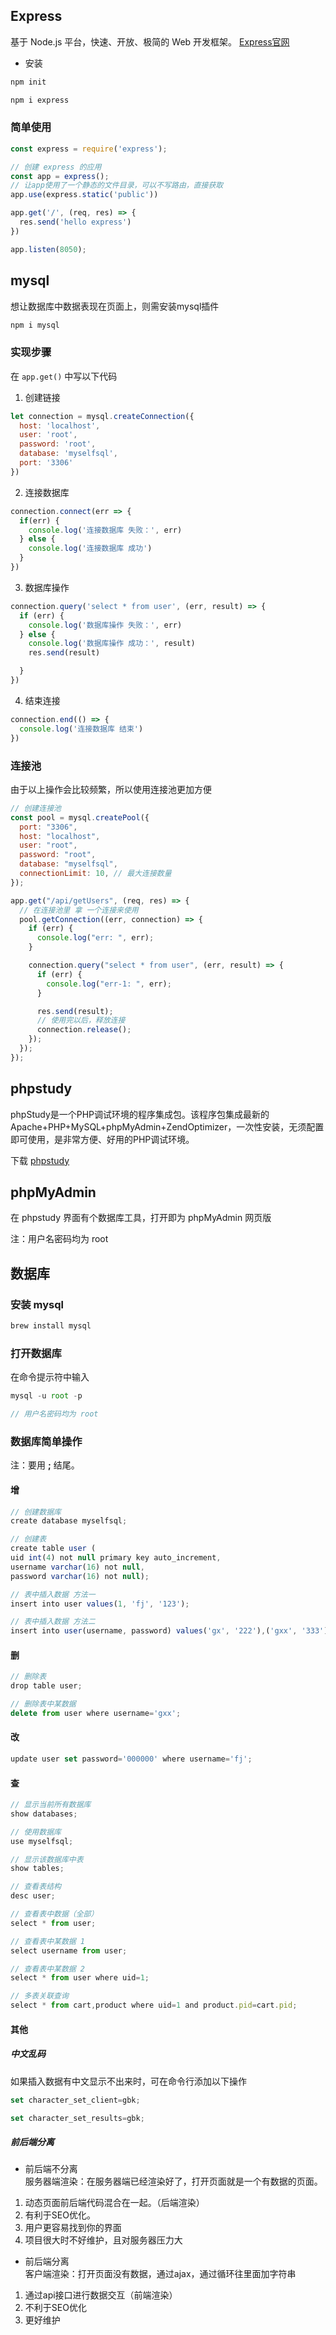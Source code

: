 
## Express
基于 Node.js 平台，快速、开放、极简的 Web 开发框架。 [Express官网](https://www.expressjs.com.cn/)

- 安装
```js
npm init

npm i express
```

### 简单使用
```js
const express = require('express');

// 创建 express 的应用
const app = express();
// 让app使用了一个静态的文件目录，可以不写路由，直接获取
app.use(express.static('public'))

app.get('/', (req, res) => {
  res.send('hello express')
})

app.listen(8050);
```
## mysql
想让数据库中数据表现在页面上，则需安装mysql插件
```js
npm i mysql
```
### 实现步骤
在 `app.get()` 中写以下代码
1. 创建链接
```js
let connection = mysql.createConnection({
  host: 'localhost',
  user: 'root',
  password: 'root',
  database: 'myselfsql',
  port: '3306'
})
```
2. 连接数据库
```js
connection.connect(err => {
  if(err) {
    console.log('连接数据库 失败：', err)
  } else {
    console.log('连接数据库 成功')
  }
})
```
3. 数据库操作
```js
connection.query('select * from user', (err, result) => {
  if (err) {
    console.log('数据库操作 失败：', err)
  } else {
    console.log('数据库操作 成功：', result)
    res.send(result)

  }
})
```
4. 结束连接
```js
connection.end(() => {
  console.log('连接数据库 结束')
})
```
### 连接池
由于以上操作会比较频繁，所以使用连接池更加方便
```js
// 创建连接池
const pool = mysql.createPool({
  port: "3306",
  host: "localhost",
  user: "root",
  password: "root",
  database: "myselfsql",
  connectionLimit: 10, // 最大连接数量
});

app.get("/api/getUsers", (req, res) => {
  // 在连接池里 拿 一个连接来使用
  pool.getConnection((err, connection) => {
    if (err) {
      console.log("err: ", err);
    }

    connection.query("select * from user", (err, result) => {
      if (err) {
        console.log("err-1: ", err);
      }

      res.send(result);
      // 使用完以后，释放连接
      connection.release();
    });
  });
});
```

## phpstudy
phpStudy是一个PHP调试环境的程序集成包。该程序包集成最新的Apache+PHP+MySQL+phpMyAdmin+ZendOptimizer，一次性安装，无须配置即可使用，是非常方便、好用的PHP调试环境。

下载 [phpstudy](https://www.xp.cn/)

## phpMyAdmin
在 phpstudy 界面有个数据库工具，打开即为 phpMyAdmin 网页版

注：用户名密码均为 root

## 数据库
### 安装 mysql
```js
brew install mysql
```
### 打开数据库
在命令提示符中输入
```js
mysql -u root -p

// 用户名密码均为 root
```

### 数据库简单操作
注：要用 **;** 结尾。
#### 增
```js
// 创建数据库
create database myselfsql;

// 创建表
create table user (  
uid int(4) not null primary key auto_increment, 
username varchar(16) not null, 
password varchar(16) not null);

// 表中插入数据 方法一
insert into user values(1, 'fj', '123');

// 表中插入数据 方法二
insert into user(username, password) values('gx', '222'),('gxx', '333');
```
#### 删
```js
// 删除表
drop table user;

// 删除表中某数据
delete from user where username='gxx';
```
#### 改
```js
update user set password='000000' where username='fj';
```
#### 查
```js
// 显示当前所有数据库
show databases;

// 使用数据库
use myselfsql;

// 显示该数据库中表
show tables;

// 查看表结构
desc user;

// 查看表中数据（全部）
select * from user;

// 查看表中某数据 1
select username from user;

// 查看表中某数据 2
select * from user where uid=1;

// 多表关联查询
select * from cart,product where uid=1 and product.pid=cart.pid;
```

#### 其他
##### 中文乱码
如果插入数据有中文显示不出来时，可在命令行添加以下操作
```js
set character_set_client=gbk;

set character_set_results=gbk;
```

##### 前后端分离
- 前后端不分离  
服务器端渲染：在服务器端已经渲染好了，打开页面就是一个有数据的页面。 

1. 动态页面前后端代码混合在一起。（后端渲染）  
1. 有利于SEO优化。
1. 用户更容易找到你的界面
1. 项目很大时不好维护，且对服务器压力大

- 前后端分离  
客户端渲染：打开页面没有数据，通过ajax，通过循环往里面加字符串  
1. 通过api接口进行数据交互（前端渲染）  
1. 不利于SEO优化
1. 更好维护